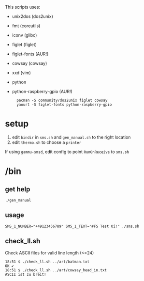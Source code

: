 This scripts uses:  

* unix2dos (dos2unix)
* fmt (coreutils)
* iconv (glibc)
* figlet (figlet)
* figlet-fonts (AUR!)
* cowsay (cowsay)  
* xxd (vim)
* python
* python-raspberry-gpio (AUR!)

        pacman -S community/dos2unix figlet cowsay
        yaourt -S figlet-fonts python-raspberry-gpio


# setup

1. edit `bindir` in `sms.sh` and `gen_manual.sh` to the right location
2. edit `thermo.sh` to choose a `printer`

If using `gammu-smsd`, edit config to point `RunOnReceive` to `sms.sh`

# /bin 

## get help

    ./gen_manual

## usage

    SMS_1_NUMBER="+49123456789" SMS_1_TEXT="#FS Test Oi!" ./sms.sh

## check_ll.sh

Check ASCII files for valid line length (<=24)  

    18:51 $ ./check_ll.sh ../art/batman.txt 
    OK ✔
    18:51 $ ./check_ll.sh ../art/cowsay_head_in.txt 
    ASCII ist zu breit!

